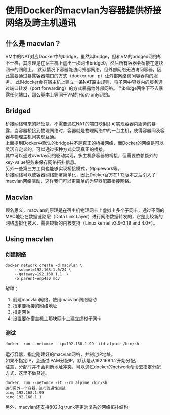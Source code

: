 使用Docker的macvlan为容器提供桥接网络及跨主机通讯
=============================================================

## 什么是 macvlan？

VM中的NAT对应Docker中的bridge，虽然叫bridge，但和VM的bridged网络却不一样，其原理是在宿主机上虚出一块网卡bridge0，然后所有容器会桥接在这块网卡的网段上。
默认情况下容器能访问外部网络，但外部网络无法访问容器，因此需要通过暴露容器端口的方式（docker run -p）让外部网络访问容器内的服务。
此时docker会在宿主机上建立一条NAT路由规则，将子网中容器内的服务通过端口转发（port forwarding）的方式暴露给外部网络。
当bridge网络下不去暴露任何端口，那么基本上等同于VM的Host-only网络。

## Bridged

桥接网络带来的好处是，不需要通过NAT的端口映射即可实现容器内服务的暴露，当容器桥接到物理网络时，容器就是物理网络中的一台主机，使得容器间及容器与物理主机间实现互通。   
上面提到Docker中默认的bridge并不是真正的桥接网络，而Docker的网络是可以灵活自定义的，可以通过多种方式实现真正的桥接。   
其中可以通过overlay网络驱动实现，多主机多容器的桥接，但需要依赖额外的key-value服务来保存网络拓扑信息。   
另外一些第三方工具也能够实现桥接模式，如pipework等。   
桥接网络可以使容器网络部署简单化，因此Docker官方在1.12版本之后引入了macvlan网络驱动，这样我们可以更简单的为容器配置桥接网络。   



## Macvlan

顾名思义，macvlan的原理是在宿主机物理网卡上虚拟出多个子网卡，通过不同的MAC地址在数据链路层（Data Link Layer）进行网络数据转发的，它是比较新的网络虚拟化技术，需要较新的内核支持（Linux kernel v3.9–3.19 and 4.0+）。

## Using macvlan

### 创建网络

    docker network create -d macvlan \
        --subnet=192.168.1.0/24 \
        --gateway=192.168.1.1  \
        -o parent=enp4s0 mcv
解释：
1. 创建macvlan网络，使用macvlan网络驱动
2. 指定要桥接的网络地址
3. 指定网关
4. 设置要在宿主机上那块网卡上建立虚拟子网卡


### 测试

    docker  run --net=mcv --ip=192.168.1.99 -itd alpine /bin/sh
 运行容器，指定刚建好的macvlan网络，并制定IP地址。  
 如果不指定IP，会通过IPAM分配IP，默认是从192.168.1.2开始分配。  
 注意，分配时并不会判断地址冲突，可以通过docker的network命令去指定分配方式，这里不做赘述。  

    docker  run --net=mcv -it --rm alpine /bin/sh
    运行另外一个容器，进行连通性测试
    ping 192.168.1.99
    ping 192.168.1.1

另外，macvlan还支持802.1q trunk等更为复杂的网络拓扑结构